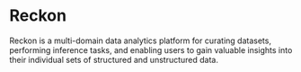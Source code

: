 # Reckon
Reckon is a multi-domain data analytics platform for curating datasets, performing inference tasks, and enabling users to gain valuable insights into their individual sets of structured and unstructured data.
